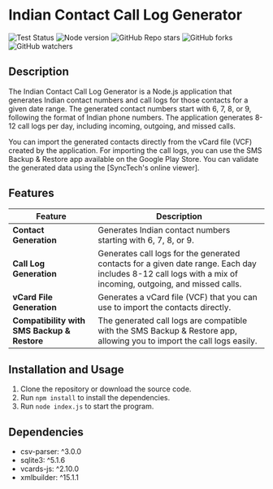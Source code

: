 # Indian Contact Call Log Generator

![Test Status](https://github.com/VikasKumarPatel/Indian-Contact-Calllog-Generator/actions/workflows/tests.yml/badge.svg?branch=master)
![Node version](https://img.shields.io/badge/node-18.x-brightgreen)
![GitHub Repo stars](https://img.shields.io/github/stars/VikasKumarPatel/Indian-Contact-Calllog-Generator)
![GitHub forks](https://img.shields.io/github/forks/VikasKumarPatel/Indian-Contact-Calllog-Generator)
![GitHub watchers](https://img.shields.io/github/watchers/VikasKumarPatel/Indian-Contact-Calllog-Generator)
## Description
The Indian Contact Call Log Generator is a Node.js application that generates Indian contact numbers and call logs for those contacts for a given date range. The generated contact numbers start with 6, 7, 8, or 9, following the format of Indian phone numbers. The application generates 8-12 call logs per day, including incoming, outgoing, and missed calls. 

You can import the generated contacts directly from the vCard file (VCF) created by the application. For importing the call logs, you can use the SMS Backup & Restore app available on the Google Play Store. You can validate the generated data using the [SyncTech's online viewer].

## Features

| Feature | Description |
| --- | --- |
| **Contact Generation** | Generates Indian contact numbers starting with 6, 7, 8, or 9. |
| **Call Log Generation** | Generates call logs for the generated contacts for a given date range. Each day includes 8-12 call logs with a mix of incoming, outgoing, and missed calls. |
| **vCard File Generation** | Generates a vCard file (VCF) that you can use to import the contacts directly. |
| **Compatibility with SMS Backup & Restore** | The generated call logs are compatible with the SMS Backup & Restore app, allowing you to import the call logs easily. |

## Installation and Usage

1. Clone the repository or download the source code.
2. Run `npm install` to install the dependencies.
3. Run `node index.js` to start the program.

## Dependencies

- csv-parser: ^3.0.0
- sqlite3: ^5.1.6
- vcards-js: ^2.10.0
- xmlbuilder: ^15.1.1
